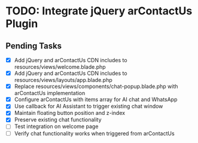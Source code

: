# TODO: Integrate jQuery arContactUs Plugin

## Pending Tasks
- [x] Add jQuery and arContactUs CDN includes to resources/views/welcome.blade.php
- [x] Add jQuery and arContactUs CDN includes to resources/views/layouts/app.blade.php
- [x] Replace resources/views/components/chat-popup.blade.php with arContactUs implementation
- [x] Configure arContactUs with items array for AI chat and WhatsApp
- [x] Use callback for AI Assistant to trigger existing chat window
- [x] Maintain floating button position and z-index
- [x] Preserve existing chat functionality
- [ ] Test integration on welcome page
- [ ] Verify chat functionality works when triggered from arContactUs
